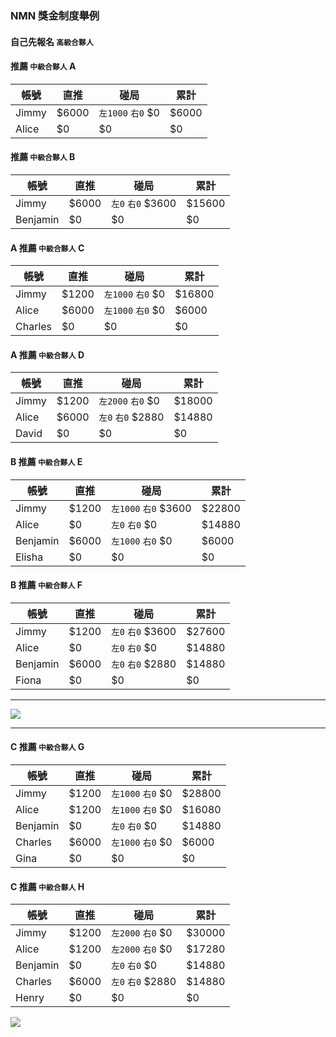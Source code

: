 ### NMN 獎金制度舉例

#### 自己先報名 `高級合夥人`

#### 推薦 `中級合夥人` A

| 帳號 | 直推 | 碰局 | 累計 |
|---|---|---|---|
| Jimmy | $6000 | `左1000` `右0` $0 | $6000 |
| Alice | $0 | $0 | $0 |

#### 推薦 `中級合夥人` B

| 帳號 | 直推 | 碰局 | 累計 |
|---|---|---|---|
| Jimmy | $6000 | `左0` `右0` $3600 | $15600 |
| Benjamin | $0 | $0 | $0 |


#### A 推薦 `中級合夥人` C

| 帳號 | 直推 | 碰局 | 累計 |
|---|---|---|---|
| Jimmy | $1200 | `左1000` `右0` $0 | $16800 |
| Alice | $6000 | `左1000` `右0` $0 | $6000 |
| Charles | $0 | $0 | $0 |

#### A 推薦 `中級合夥人` D

| 帳號 | 直推 | 碰局 | 累計 |
|---|---|---|---|
| Jimmy | $1200 | `左2000` `右0` $0 | $18000 |
| Alice | $6000 | `左0` `右0` $2880 | $14880 |
| David | $0 | $0 | $0 |

#### B 推薦 `中級合夥人` E

| 帳號 | 直推 | 碰局 | 累計 |
|---|---|---|---|
| Jimmy | $1200 | `左1000` `右0` $3600 | $22800 |
| Alice | $0 | `左0` `右0` $0 | $14880 |
| Benjamin | $6000 | `左1000` `右0` $0 | $6000 |
| Elisha | $0 | $0 | $0 |

#### B 推薦 `中級合夥人` F

| 帳號 | 直推 | 碰局 | 累計 |
|---|---|---|---|
| Jimmy | $1200 | `左0` `右0` $3600 | $27600 |
| Alice | $0 | `左0` `右0` $0 | $14880 |
| Benjamin | $6000 | `左0` `右0` $2880 | $14880 |
| Fiona | $0 | $0 | $0 |

---

[![](https://mermaid.ink/img/eyJjb2RlIjoiZ3JhcGggVERcbkppbW15IC0tPiBBbGljZVtcIkFsaWNlIChKaW1teSlcIl1cbkppbW15IC0tPiBCZW5qYW1pbltcIkJlbmphbWluIChKaW1teSlcIl1cblxuQWxpY2UgLS0-IENoYXJsZXNbXCJDaGFybGVzIChBbGljZSlcIl1cbkFsaWNlIC0tPiBEYXZpZFtcIkRhdmlkIChBbGljZSlcIl1cblxuQmVuamFtaW4gLS0-IEVsaXNoYVtcIkVsaXNoYSAoQmVuamFtaW4pXCJdXG5CZW5qYW1pbiAtLT4gRmlvbmFbXCJGaW9uYSAoQmVuamFtaW4pXCJdIiwibWVybWFpZCI6eyJ0aGVtZSI6ImRlZmF1bHQifSwidXBkYXRlRWRpdG9yIjpmYWxzZX0)](https://mermaid-js.github.io/mermaid-live-editor/#/edit/eyJjb2RlIjoiZ3JhcGggVERcbkppbW15IC0tPiBBbGljZVtcIkFsaWNlIChKaW1teSlcIl1cbkppbW15IC0tPiBCZW5qYW1pbltcIkJlbmphbWluIChKaW1teSlcIl1cblxuQWxpY2UgLS0-IENoYXJsZXNbXCJDaGFybGVzIChBbGljZSlcIl1cbkFsaWNlIC0tPiBEYXZpZFtcIkRhdmlkIChBbGljZSlcIl1cblxuQmVuamFtaW4gLS0-IEVsaXNoYVtcIkVsaXNoYSAoQmVuamFtaW4pXCJdXG5CZW5qYW1pbiAtLT4gRmlvbmFbXCJGaW9uYSAoQmVuamFtaW4pXCJdIiwibWVybWFpZCI6eyJ0aGVtZSI6ImRlZmF1bHQifSwidXBkYXRlRWRpdG9yIjpmYWxzZX0)


---

#### C 推薦 `中級合夥人` G

| 帳號 | 直推 | 碰局 | 累計 |
|---|---|---|---|
| Jimmy | $1200 | `左1000` `右0` $0 | $28800 |
| Alice | $1200 | `左1000` `右0` $0 | $16080 |
| Benjamin | $0 | `左0` `右0` $0 | $14880 |
| Charles | $6000 | `左1000` `右0` $0 | $6000 |
| Gina | $0 | $0 | $0 |

#### C 推薦 `中級合夥人` H

| 帳號 | 直推 | 碰局 | 累計 |
|---|---|---|---|
| Jimmy | $1200 | `左2000` `右0` $0 | $30000 |
| Alice | $1200 | `左2000` `右0` $0 | $17280 |
| Benjamin | $0 | `左0` `右0` $0 | $14880 |
| Charles | $6000 | `左0` `右0` $2880 | $14880 |
| Henry | $0 | $0 | $0 |

[![](https://mermaid.ink/img/eyJjb2RlIjoiZ3JhcGggVERcbkppbW15IC0tPiBBbGljZVtcIkFsaWNlIChKaW1teSlcIl1cbkppbW15IC0tPiBCZW5qYW1pbltcIkJlbmphbWluIChKaW1teSlcIl1cblxuQWxpY2UgLS0-IENoYXJsZXNbXCJDaGFybGVzIChBbGljZSlcIl1cbkFsaWNlIC0tPiBEYXZpZFtcIkRhdmlkIChBbGljZSlcIl1cblxuQmVuamFtaW4gLS0-IEVsaXNoYVtcIkVsaXNoYSAoQmVuamFtaW4pXCJdXG5CZW5qYW1pbiAtLT4gRmlvbmFbXCJGaW9uYSAoQmVuamFtaW4pXCJdXG5cbkNoYXJsZXMgLS0-IEdpbmFbXCJHaW5hIChDaGFybGVzKVwiXVxuQ2hhcmxlcyAtLT4gSGVucnlbXCJIZW5yeSAoQ2hhcmxlcylcIl1cblxuRGF2aWQgLS0-IElyaXNbXCJJcmlzIChEYXZpZClcIl1cbkRhdmlkIC0tPiBKZW5ueVtcIkplbm55IChEYXZpZClcIl1cblxuRWxpc2hhIC0tPiBLZW5bXCJLZW4gKEVsaXNoYSlcIl1cbkVsaXNoYSAtLT4gTGFycnlbXCJMYXJyeSAoRWxpc2hhKVwiXVxuXG5GaW9uYSAtLT4gTWFyaWFbXCJNYXJpYSAoRmlvbmEpXCJdXG5GaW9uYSAtLT4gTmljb2xlW1wiTmljb2xlIChGaW9uYSlcIl0iLCJtZXJtYWlkIjp7InRoZW1lIjoiZGVmYXVsdCJ9LCJ1cGRhdGVFZGl0b3IiOmZhbHNlfQ)](https://mermaid-js.github.io/mermaid-live-editor/#/edit/eyJjb2RlIjoiZ3JhcGggVERcbkppbW15IC0tPiBBbGljZVtcIkFsaWNlIChKaW1teSlcIl1cbkppbW15IC0tPiBCZW5qYW1pbltcIkJlbmphbWluIChKaW1teSlcIl1cblxuQWxpY2UgLS0-IENoYXJsZXNbXCJDaGFybGVzIChBbGljZSlcIl1cbkFsaWNlIC0tPiBEYXZpZFtcIkRhdmlkIChBbGljZSlcIl1cblxuQmVuamFtaW4gLS0-IEVsaXNoYVtcIkVsaXNoYSAoQmVuamFtaW4pXCJdXG5CZW5qYW1pbiAtLT4gRmlvbmFbXCJGaW9uYSAoQmVuamFtaW4pXCJdXG5cbkNoYXJsZXMgLS0-IEdpbmFbXCJHaW5hIChDaGFybGVzKVwiXVxuQ2hhcmxlcyAtLT4gSGVucnlbXCJIZW5yeSAoQ2hhcmxlcylcIl1cblxuRGF2aWQgLS0-IElyaXNbXCJJcmlzIChEYXZpZClcIl1cbkRhdmlkIC0tPiBKZW5ueVtcIkplbm55IChEYXZpZClcIl1cblxuRWxpc2hhIC0tPiBLZW5bXCJLZW4gKEVsaXNoYSlcIl1cbkVsaXNoYSAtLT4gTGFycnlbXCJMYXJyeSAoRWxpc2hhKVwiXVxuXG5GaW9uYSAtLT4gTWFyaWFbXCJNYXJpYSAoRmlvbmEpXCJdXG5GaW9uYSAtLT4gTmljb2xlW1wiTmljb2xlIChGaW9uYSlcIl0iLCJtZXJtYWlkIjp7InRoZW1lIjoiZGVmYXVsdCJ9LCJ1cGRhdGVFZGl0b3IiOmZhbHNlfQ)
